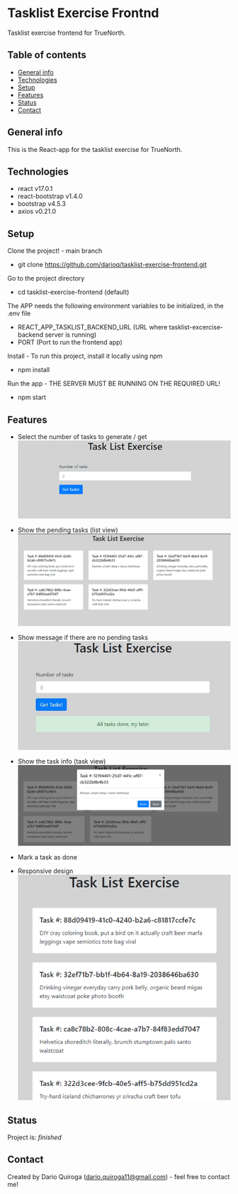 # Tasklist Exercise Frontnd
Tasklist exercise frontend for TrueNorth.

## Table of contents
* [General info](#general-info)
* [Technologies](#technologies)
* [Setup](#setup)
* [Features](#features)
* [Status](#status)
* [Contact](#contact)

## General info
This is the React-app for the tasklist exercise for TrueNorth.

## Technologies
* react v17.0.1
* react-bootstrap v1.4.0
* bootstrap v4.5.3
* axios v0.21.0

## Setup
Clone the project! - main branch
* git clone https://github.com/darioq/tasklist-exercise-frontend.git

Go to the project directory
* cd tasklist-exercise-frontend (default)

The APP needs the following environment variables to be initialized, in the .env file

* REACT_APP_TASKLIST_BACKEND_URL (URL where tasklist-excercise-backend server is running)
* PORT (Port to run the frontend app)

Install - To run this project, install it locally using npm
* npm install

Run the app - THE SERVER MUST BE RUNNING ON THE REQUIRED URL!

* npm start

## Features
* Select the number of tasks to generate / get
![Alt text](./documentation/images/input.png?raw=true "Select Number of Tasks")

* Show the pending tasks (list view)
![Alt text](./documentation/images/list-view.png?raw=true "List View")

* Show message if there are no pending tasks
![Alt text](./documentation/images/no-pending-tasks.jpg?raw=true "No Pending Tasks")

* Show the task info (task view)
![Alt text](./documentation/images/task-view.png?raw=true "Task View")

* Mark a task as done

* Responsive design <br />
![Alt text](./documentation/images/responsive.png?raw=true "Responsive")


## Status
Project is: _finished_

## Contact
Created by Dario Quiroga (dario.quiroga11@gmail.com) - feel free to contact me!
